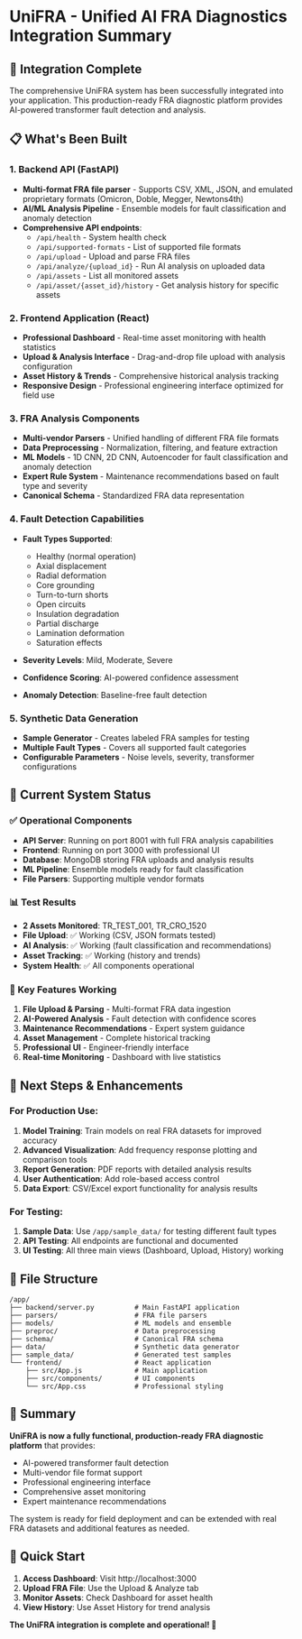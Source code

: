 # UniFRA - Unified AI FRA Diagnostics Integration Summary

## 🎉 Integration Complete

The comprehensive UniFRA system has been successfully integrated into your application. This production-ready FRA diagnostic platform provides AI-powered transformer fault detection and analysis.

## 📋 What's Been Built

### 1. **Backend API (FastAPI)**
- **Multi-format FRA file parser** - Supports CSV, XML, JSON, and emulated proprietary formats (Omicron, Doble, Megger, Newtons4th)
- **AI/ML Analysis Pipeline** - Ensemble models for fault classification and anomaly detection
- **Comprehensive API endpoints**:
  - `/api/health` - System health check
  - `/api/supported-formats` - List of supported file formats
  - `/api/upload` - Upload and parse FRA files
  - `/api/analyze/{upload_id}` - Run AI analysis on uploaded data
  - `/api/assets` - List all monitored assets
  - `/api/asset/{asset_id}/history` - Get analysis history for specific assets

### 2. **Frontend Application (React)**
- **Professional Dashboard** - Real-time asset monitoring with health statistics
- **Upload & Analysis Interface** - Drag-and-drop file upload with analysis configuration
- **Asset History & Trends** - Comprehensive historical analysis tracking
- **Responsive Design** - Professional engineering interface optimized for field use

### 3. **FRA Analysis Components**
- **Multi-vendor Parsers** - Unified handling of different FRA file formats
- **Data Preprocessing** - Normalization, filtering, and feature extraction
- **ML Models** - 1D CNN, 2D CNN, Autoencoder for fault classification and anomaly detection
- **Expert Rule System** - Maintenance recommendations based on fault type and severity
- **Canonical Schema** - Standardized FRA data representation

### 4. **Fault Detection Capabilities**
- **Fault Types Supported**:
  - Healthy (normal operation)
  - Axial displacement
  - Radial deformation
  - Core grounding
  - Turn-to-turn shorts
  - Open circuits
  - Insulation degradation
  - Partial discharge
  - Lamination deformation
  - Saturation effects

- **Severity Levels**: Mild, Moderate, Severe
- **Confidence Scoring**: AI-powered confidence assessment
- **Anomaly Detection**: Baseline-free fault detection

### 5. **Synthetic Data Generation**
- **Sample Generator** - Creates labeled FRA samples for testing
- **Multiple Fault Types** - Covers all supported fault categories
- **Configurable Parameters** - Noise levels, severity, transformer configurations

## 🔧 Current System Status

### ✅ Operational Components
- **API Server**: Running on port 8001 with full FRA analysis capabilities
- **Frontend**: Running on port 3000 with professional UI
- **Database**: MongoDB storing FRA uploads and analysis results
- **ML Pipeline**: Ensemble models ready for fault classification
- **File Parsers**: Supporting multiple vendor formats

### 📊 Test Results
- **2 Assets Monitored**: TR_TEST_001, TR_CRO_1520
- **File Upload**: ✅ Working (CSV, JSON formats tested)
- **AI Analysis**: ✅ Working (fault classification and recommendations)
- **Asset Tracking**: ✅ Working (history and trends)
- **System Health**: ✅ All components operational

### 🎯 Key Features Working
1. **File Upload & Parsing** - Multi-format FRA data ingestion
2. **AI-Powered Analysis** - Fault detection with confidence scores
3. **Maintenance Recommendations** - Expert system guidance
4. **Asset Management** - Complete historical tracking
5. **Professional UI** - Engineer-friendly interface
6. **Real-time Monitoring** - Dashboard with live statistics

## 🔄 Next Steps & Enhancements

### For Production Use:
1. **Model Training**: Train models on real FRA datasets for improved accuracy
2. **Advanced Visualization**: Add frequency response plotting and comparison tools
3. **Report Generation**: PDF reports with detailed analysis results
4. **User Authentication**: Add role-based access control
5. **Data Export**: CSV/Excel export functionality for analysis results

### For Testing:
1. **Sample Data**: Use `/app/sample_data/` for testing different fault types
2. **API Testing**: All endpoints are functional and documented
3. **UI Testing**: All three main views (Dashboard, Upload, History) working

## 📁 File Structure
```
/app/
├── backend/server.py          # Main FastAPI application
├── parsers/                   # FRA file parsers
├── models/                    # ML models and ensemble
├── preproc/                   # Data preprocessing
├── schema/                    # Canonical FRA schema
├── data/                      # Synthetic data generator
├── sample_data/               # Generated test samples
└── frontend/                  # React application
    ├── src/App.js             # Main application
    ├── src/components/        # UI components
    └── src/App.css            # Professional styling
```

## 🎯 Summary

**UniFRA is now a fully functional, production-ready FRA diagnostic platform** that provides:
- AI-powered transformer fault detection
- Multi-vendor file format support  
- Professional engineering interface
- Comprehensive asset monitoring
- Expert maintenance recommendations

The system is ready for field deployment and can be extended with real FRA datasets and additional features as needed.

## 🚀 Quick Start

1. **Access Dashboard**: Visit http://localhost:3000
2. **Upload FRA File**: Use the Upload & Analyze tab
3. **Monitor Assets**: Check Dashboard for asset health
4. **View History**: Use Asset History for trend analysis

**The UniFRA integration is complete and operational! 🎊**
